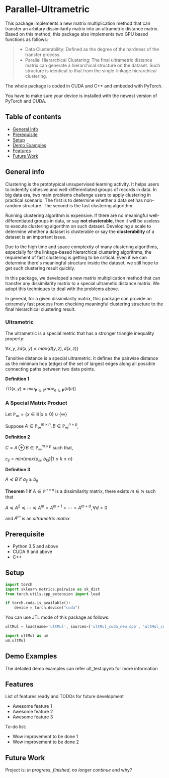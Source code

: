 # Parallel-Ultrametric 
This package implements a new matrix multiplication method that can transfer an arbitary dissimilarity matrix into an ultrametric distance matrix. Based on this method, this package also implements two GPU based functions as follows:
> * Data Clusterability: Defined as the degree of the hardness of the transfer process. 
> * Parallel Hierarchical Clustering: The final ultrametric distance matrix can generate a hierarchical structure on the dataset. Such structure is identical to that from the single-linkage hierarchical clustering.  

The whole package is coded in CUDA and C++ and embeded with PyTorch. 

You have to make sure your device is installed with the newest version of PyTorch and CUDA. 


## Table of contents
* [General info](#general-info)
* [Prerequisite](#prerequisite)
* [Setup](#setup)
* [Demo Examples](#demo-examples)
* [Features](#features)
* [Future Work](#future-work)

## General info
Clustering is the prototypical unsupervised learning activity. It helps users to indentify cohesive and well-differentiated groups of records in data. In big data era, two main problems challenge users to apply clustering in practical scenario. The first is to determine whether a data set has non-random structure. The second is the fast clustering algorithm. 

Running clustering algorithm is expensive. If there are no meaningful well-differentiated groups in data, or say **not clusterable**, then it will be useless to execute clustering algorithm on such dataset. Developing a scale to determine whether a dataset is clusterable or say the **clusterability** of a dataset is an important issue. 

Due to the high time and space complexity of many clustering algorithms, especially for the linkage-based hierarchical clustering algorithms, the requirement of fast clustering is getting to be critical. Even if we can determine there's meaningful structure inside the dataset, we still hope to get such clustering result quickly. 

In this package, we developed a new matrix multiplication method that can transfer any dissimilarity matrix to a special ultrametic distance matrix. We adopt this techniques to deal with the problems above. 

In general, for a given dissimilarity matrix, this package can provide an extremely fast process from checking meaningful clustering structure to the final hierarchical clustering result.

### Ultrametric
The ultrametric is a special metric that has a stronger triangle inequality property:

$\forall x,y,z d(x,y)\leqslant max\{d(y,z), d(x,z)\}$
<!-- ![](https://latex.codecogs.com/png.latex?\forall&space;x,y,z,d(x,y)\leq&space;max\{d(x,z),d(y,z)\}) -->

Tansitive distance is a special ultrametric. It defines the pairwise distance as the minimum hop (edge) of the set of largest edges along all possible connecting paths between two data points.

**Definition 1**

$TD(x,y) = min_{\mathbf{P}\in \mathbb{P}} max_{e\in \mathbf{P}} (d(e))$

### A Special Matrix Product
Let $\mathbb{P}_\infty = \{x\in\mathbb{R}|x\geqslant 0\}\cup\{\infty\}$

Suppose $A\in \mathbb{P}_\infty^{m\times n}, B\in \mathbb{P}_\infty^{n\times p}$,

**Definition 2**

$C = A\oplus B\in\mathbb{P}_\infty^{m\times p}$ such that,

$c_{ij} = min\{max\{a_{ik}, b_{kj}\}|1\leqslant k\leqslant n\}$

**Definition 3**

$A\preccurlyeq B$ if $a_{ij}\geqslant b_{ij}$

**Theorem 1**
If $A\in\mathbb{P}^{n\times n}$ is a dissimilarity matrix, there exists $m\in\mathbb{N}$ such that 

$A\preccurlyeq A^2\preccurlyeq\cdots\preccurlyeq A^m = A^{m+1}=\cdots = A^{m+d}, \forall d>0$

and $A^m$ is an *ultrametric matrix*

## Prerequisite
* Python 3.5 and above
* CUDA 9 and above
* C++

## Setup
```python
import torch
import sklearn.metrics.pairwise as sk_dist
from torch.utils.cpp_extension import load

if torch.cuda.is_available():
    device = torch.device("cuda")
```

You can use JTL mode of this package as follows:

```python
ultMul = load(name='ultMul', sources=['ultMul_cuda_new.cpp', 'ultMul_cuda_kernel_new.cu'])

import ultMul as um
um.ultMul
```

## Demo Examples
The detailed demo examples can refer ult_test.ipynb for more information

## Features
List of features ready and TODOs for future development
* Awesome feature 1
* Awesome feature 2
* Awesome feature 3

To-do list:
* Wow improvement to be done 1
* Wow improvement to be done 2

## Future Work
Project is: _in progress_, _finished_, _no longer continue_ and why?



